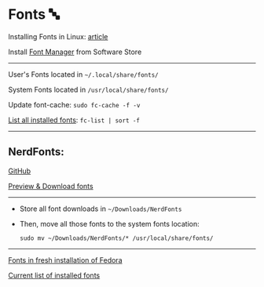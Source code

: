 # Fonts 🔤

Installing Fonts in Linux: [article](https://www.linuxfordevices.com/tutorials/linux/install-a-font-in-linux)

Install [Font Manager](https://github.com/FontManager/font-manager) from Software Store

---

User's Fonts located in `~/.local/share/fonts/`

System Fonts located in `/usr/local/share/fonts/`

Update font-cache: `sudo fc-cache -f -v`

[List all installed fonts](https://www.cyberciti.biz/tips/quickly-list-all-available-fonts.html): `fc-list | sort -f`

---

## NerdFonts:

[GitHub](https://github.com/ryanoasis/nerd-fonts)

[Preview & Download fonts](https://www.nerdfonts.com/font-downloads)

---

- Store all font downloads in `~/Downloads/NerdFonts`
- Then, move all those fonts to the system fonts location:

  `sudo mv ~/Downloads/NerdFonts/* /usr/local/share/fonts/`

---

[Fonts in fresh installation of Fedora](./FedoraInstalledFonts.txt)

[Current list of installed fonts](./FontsLinux.txt)
